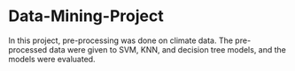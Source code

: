 # Data-Mining-Project
In this project, pre-processing was done on climate data. The pre-processed data were given to SVM, KNN, and decision tree models, and the models were evaluated.
